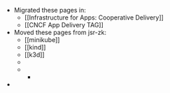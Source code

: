 - Migrated these pages in:
	- [[Infrastructure for Apps: Cooperative Delivery]]
	- [[CNCF App Delivery TAG]]
- Moved these pages from jsr-zk:
	- [[minikube]]
	- [[kind]]
	- [[k3d]]
	-
	-
		-
-